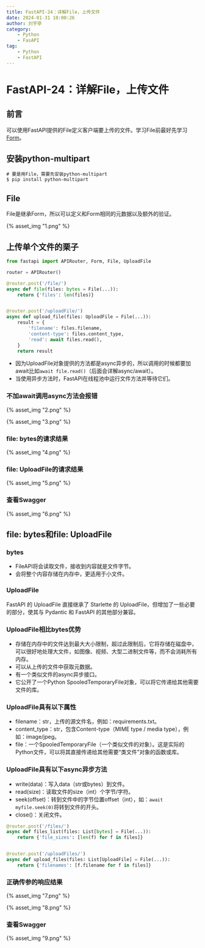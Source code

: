 ```yaml
---
title: FastAPI-24：详解File，上传文件
date: 2024-01-31 10:00:26
author: 刘宇亭
category:
    - Python
    - FasAPI
tag:
    - Python
    - FastAPI
---
```

# FastAPI-24：详解File，上传文件

## 前言

可以使用FastAPI提供的File定义客户端要上传的文件。学习File前最好先学习[Form](./FastAPI-23：详解Form，发送表单数据)。

## 安装python-multipart

```shell
# 要是用File，需要先安装python-multipart
$ pip install python-multipart
```

## File

File是继承Form，所以可以定义和Form相同的元数据以及额外的验证。

{% asset_img "1.png" %}

## 上传单个文件的栗子

```python
from fastapi import APIRouter, Form, File, UploadFile

router = APIRouter()

@router.post('/file/')
async def file(files: bytes = File(...)):
    return {'files': len(files)}


@router.post('/uploadFile/')
async def upload_file(files: UploadFile = File(...)):
    result = {
        'filename': files.filename,
        'content-type': files.content_type,
        'read': await files.read(),
    }
    return result
```

- 因为UploadFile对象提供的方法都是async异步的，所以调用的时候都要加await比如`await file.read()`（后面会详解async/await）。
- 当使用异步方法时，FastAPI在线程池中运行文件方法并等待它们。

### 不加await调用async方法会报错

{% asset_img "2.png" %}

{% asset_img "3.png" %}

### file: bytes的请求结果

{% asset_img "4.png" %}

### file: UploadFile的请求结果

{% asset_img "5.png" %}

### 查看Swagger

{% asset_img "6.png" %}

## file: bytes和file: UploadFile

### bytes

- FileAPI将会读取文件，接收到内容就是文件字节。
- 会将整个内容存储在内存中，更适用于小文件。

### UploadFile

FastAPI 的 UploadFile 直接继承了 Starlette 的 UploadFile，但增加了一些必要的部分，使其与 Pydantic 和 FastAPI 的其他部分兼容。

### UploadFile相比bytes优势

- 存储在内存中的文件达到最大大小限制，超过此限制后，它将存储在磁盘中，可以很好地处理大文件，如图像、视频、大型二进制文件等，而不会消耗所有内存。
- 可以从上传的文件中获取元数据。
- 有一个类似文件的async异步接口。
- 它公开了一个Python SpooledTemporaryFile对象，可以将它传递给其他需要文件的库。

### UploadFile具有以下属性

- filename：str，上传的源文件名，例如：requirements.txt。
- content_type：str，包含Content-type（MIME type / media type），例如：image/jpeg。
- file：一个SpooledTemporaryFile（一个类似文件的对象）。这是实际的Python文件，可以将其直接传递给其他需要“类文件”对象的函数或库。

### UploadFile具有以下async异步方法

- write(data)：写入data（str或bytes）到文件。
- read(size)：读取文件的size（int）个字节/字符。
- seek(offset)：转到文件中的字节位置offset（int），如：`await myfile.seek(0)`将转到文件的开头。
- close()：关闭文件。

```python
@router.post('/files/')
async def files_list(files: List[bytes] = File(...)):
    return {'file_sizes': [len(f) for f in files]}


@router.post('/uploadFiles/')
async def upload_files(files: List[UploadFile] = File(...)):
    return {'filenames': [f.filename for f in files]}
```

### 正确传参的响应结果

{% asset_img "7.png" %}

{% asset_img "8.png" %}

### 查看Swagger

{% asset_img "9.png" %}
